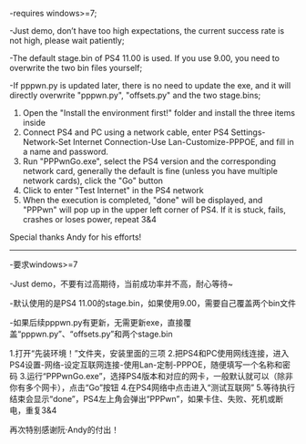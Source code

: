 -requires windows>=7;

-Just demo, don’t have too high expectations, the current success rate is not high, please wait patiently;

-The default stage.bin of PS4 11.00 is used. If you use 9.00, you need to overwrite the two bin files yourself;

-If pppwn.py is updated later, there is no need to update the exe, and it will directly overwrite "pppwn.py", "offsets.py" and the two stage.bins;

1. Open the "Install the environment first!" folder and install the three items inside
2. Connect PS4 and PC using a network cable, enter PS4 Settings-Network-Set Internet Connection-Use Lan-Customize-PPPOE, and fill in a name and password.
3. Run "PPPwnGo.exe", select the PS4 version and the corresponding network card, generally the default is fine (unless you have multiple network cards), click the "Go" button
4. Click to enter "Test Internet" in the PS4 network
5. When the execution is completed, "done" will be displayed, and "PPPwn" will pop up in the upper left corner of PS4. If it is stuck, fails, crashes or loses power, repeat 3&4

Special thanks Andy for his efforts!



----------------------------------------------------------------------------------------



-要求windows>=7

-Just demo，不要有过高期待，当前成功率并不高，耐心等待~

-默认使用的是PS4 11.00的stage.bin，如果使用9.00，需要自己覆盖两个bin文件

-如果后续pppwn.py有更新，无需更新exe，直接覆盖“pppwn.py”、“offsets.py”和两个stage.bin

1.打开“先装环境！”文件夹，安装里面的三项
2.把PS4和PC使用网线连接，进入PS4设置-网络-设定互联网连接-使用Lan-定制-PPPOE，随便填写一个名称和密码
3.运行“PPPwnGo.exe”，选择PS4版本和对应的网卡，一般默认就可以（除非你有多个网卡），点击“Go”按钮
4.在PS4网络中点击进入“测试互联网”
5.等待执行结束会显示“done”，PS4左上角会弹出“PPPwn”，如果卡住、失败、死机或断电，重复3&4

再次特别感谢阮·Andy的付出！
